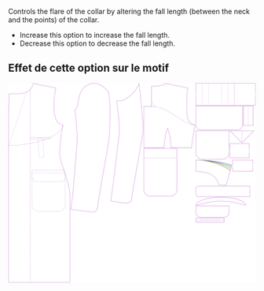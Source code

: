 
Controls the flare of the collar by altering the fall length (between the neck and the points) of the collar.

- Increase this option to increase the fall length.
- Decrease this option to decrease the fall length.


## Effet de cette option sur le motif
![Cette image montre l'effet de cette option en superposant plusieurs variantes qui ont une valeur différente pour cette option](carlton_collarflare_sample.svg "Effet de cette option sur le motif")
